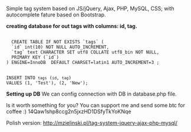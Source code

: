 Simple tag system based on JS/jQuery, Ajax, PHP, MySQL, CSS; with autocomplete fature based on Bootstrap.

<b>creating database for out tags with columns: id, tag.</b>

<code>
  CREATE TABLE IF NOT EXISTS `tags` (
  `id` int(10) NOT NULL AUTO_INCREMENT,
  `tag` text CHARACTER SET utf8 COLLATE utf8_bin NOT NULL,
  PRIMARY KEY (`id`)
) ENGINE=InnoDB  DEFAULT CHARSET=latin1 AUTO_INCREMENT=3 ;

INSERT INTO `tags` (`id`, `tag`) VALUES
(1, 'Test'),
(2, 'New');
</code>

<b>Setting up DB</b> 
We can config connection with DB in database.php file. 

Is it worth something for you? You can support me and send some btc for coffee :) 14Qaw1shp8ccg2n5jxzHD1DSfyTkYoKNqe

Polish version: http://mzielinski.pl/tag-system-jquery-ajax-php-mysql/ 
